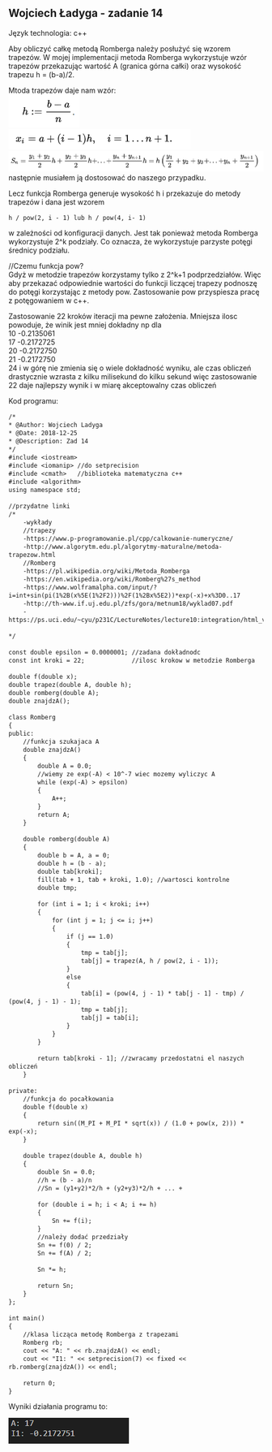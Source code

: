 ## Wojciech Ładyga - zadanie 14

Język technologia: c++

Aby obliczyć całkę metodą Romberga należy posłużyć się wzorem trapezów. W mojej implementacji metoda Romberga wykorzystuje wzór trapezów przekazując wartość A (granica górna całki) oraz wysokość trapezu h = (b-a)/2. 


Mtoda trapezów daje nam wzór:  
![obrazek](1.png)
![obrazek](2.png)
![obrazek](3.png)
następnie musiałem ją dostosować do naszego przypadku.  


Lecz funkcja Romberga generuje wysokość h i przekazuje do metody trapezów i dana jest wzorem 

    h / pow(2, i - 1) lub h / pow(4, i- 1)

w zależności od konfiguracji danych. Jest tak ponieważ metoda Romberga wykorzystuje 2^k podziały. Co oznacza, że wykorzystuje parzyste potęgi średnicy podziału. 

//Czemu funkcja pow?  
Gdyż w metodzie trapezów korzystamy tylko z 2^k+1 podprzedziałów. Więc aby przekazać odpowiednie wartości do funkcji liczącej trapezy podnoszę do potęgi korzystając z metody pow. 
Zastosowanie pow przyspiesza pracę z potęgowaniem w c++.

Zastosowanie 22 kroków iteracji ma pewne założenia. Mniejsza ilosc powoduje, że winik jest mniej dokładny np dla   
    10 -0.2135061  
    17 -0.2172725  
    20 -0.2172750  
    21 -0.2172750  
    24 i w górę nie zmienia się o wiele dokładność wyniku, ale czas obliczeń drastycznie wzrasta z kilku milisekund do kilku sekund więc zastosowanie 22 daje najlepszy wynik i w miarę akceptowalny czas obliczeń

Kod programu:

    /*
    * @Author: Wojciech Ladyga 
    * @Date: 2018-12-25
    * @Description: Zad 14
    */
    #include <iostream>
    #include <iomanip> //do setprecision
    #include <cmath>   //biblioteka matematyczna c++
    #include <algorithm>
    using namespace std;

    //przydatne linki
    /*
        -wykłady
        //trapezy
        -https://www.p-programowanie.pl/cpp/calkowanie-numeryczne/
        -http://www.algorytm.edu.pl/algorytmy-maturalne/metoda-trapezow.html
        //Romberg
        -https://pl.wikipedia.org/wiki/Metoda_Romberga
        -https://en.wikipedia.org/wiki/Romberg%27s_method
        -https://www.wolframalpha.com/input/?i=int+sin(pi(1%2B(x%5E(1%2F2)))%2F(1%2Bx%5E2))*exp(-x)+x%3D0..17
        -http://th-www.if.uj.edu.pl/zfs/gora/metnum18/wyklad07.pdf
        -https://ps.uci.edu/~cyu/p231C/LectureNotes/lecture10:integration/html_version/

    */

    const double epsilon = 0.0000001; //zadana dokładnodc
    const int kroki = 22;             //ilosc krokow w metodzie Romberga

    double f(double x);
    double trapez(double A, double h);
    double romberg(double A);
    double znajdzA();

    class Romberg
    {
    public:
        //funkcja szukajaca A
        double znajdzA()
        {
            double A = 0.0;
            //wiemy ze exp(-A) < 10^-7 wiec mozemy wyliczyc A
            while (exp(-A) > epsilon)
            {
                A++;
            }
            return A;
        }

        double romberg(double A)
        {
            double b = A, a = 0;
            double h = (b - a);
            double tab[kroki];
            fill(tab + 1, tab + kroki, 1.0); //wartosci kontrolne
            double tmp;

            for (int i = 1; i < kroki; i++)
            {
                for (int j = 1; j <= i; j++)
                {
                    if (j == 1.0)
                    {
                        tmp = tab[j];
                        tab[j] = trapez(A, h / pow(2, i - 1));
                    }
                    else
                    {
                        tab[i] = (pow(4, j - 1) * tab[j - 1] - tmp) / (pow(4, j - 1) - 1);
                        tmp = tab[j];
                        tab[j] = tab[i];
                    }
                }
            }

            return tab[kroki - 1]; //zwracamy przedostatni el naszych obliczeń
        }

    private:
        //funkcja do pocałkowania
        double f(double x)
        {
            return sin((M_PI + M_PI * sqrt(x)) / (1.0 + pow(x, 2))) * exp(-x);
        }

        double trapez(double A, double h)
        {
            double Sn = 0.0;
            //h = (b - a)/n
            //Sn = (y1+y2)*2/h + (y2+y3)*2/h + ... +

            for (double i = h; i < A; i += h)
            {
                Sn += f(i);
            }
            //należy dodać przedziały
            Sn += f(0) / 2;
            Sn += f(A) / 2;

            Sn *= h;

            return Sn;
        }
    };

    int main()
    {
        //klasa licząca metodę Romberga z trapezami
        Romberg rb;
        cout << "A: " << rb.znajdzA() << endl;
        cout << "I1: " << setprecision(7) << fixed << rb.romberg(znajdzA()) << endl;

        return 0;
    }


  
Wyniki działania programu to:

![obrazek](wynik.png)
